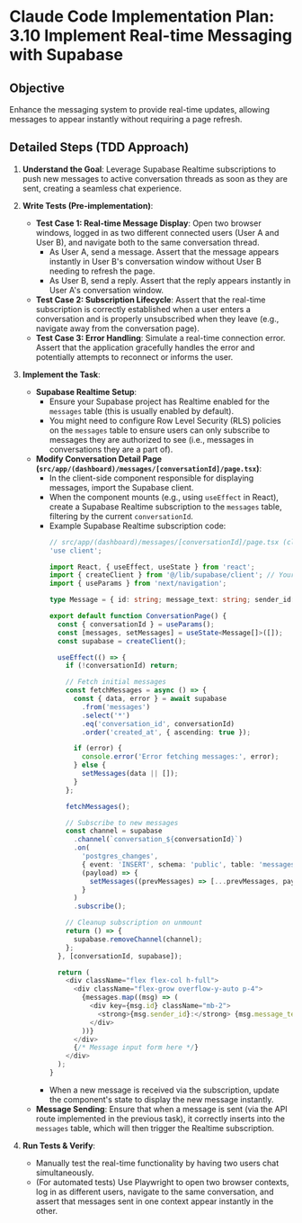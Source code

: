 # Claude Code Implementation Plan: 3.10 Implement Real-time Messaging with Supabase

## Objective
Enhance the messaging system to provide real-time updates, allowing messages to appear instantly without requiring a page refresh.

## Detailed Steps (TDD Approach)

1.  **Understand the Goal**: Leverage Supabase Realtime subscriptions to push new messages to active conversation threads as soon as they are sent, creating a seamless chat experience.

2.  **Write Tests (Pre-implementation)**:
    *   **Test Case 1: Real-time Message Display**: Open two browser windows, logged in as two different connected users (User A and User B), and navigate both to the same conversation thread.
        *   As User A, send a message. Assert that the message appears instantly in User B's conversation window without User B needing to refresh the page.
        *   As User B, send a reply. Assert that the reply appears instantly in User A's conversation window.
    *   **Test Case 2: Subscription Lifecycle**: Assert that the real-time subscription is correctly established when a user enters a conversation and is properly unsubscribed when they leave (e.g., navigate away from the conversation page).
    *   **Test Case 3: Error Handling**: Simulate a real-time connection error. Assert that the application gracefully handles the error and potentially attempts to reconnect or informs the user.

3.  **Implement the Task**: 
    *   **Supabase Realtime Setup**: 
        *   Ensure your Supabase project has Realtime enabled for the `messages` table (this is usually enabled by default).
        *   You might need to configure Row Level Security (RLS) policies on the `messages` table to ensure users can only subscribe to messages they are authorized to see (i.e., messages in conversations they are a part of).
    *   **Modify Conversation Detail Page (`src/app/(dashboard)/messages/[conversationId]/page.tsx`)**:
        *   In the client-side component responsible for displaying messages, import the Supabase client.
        *   When the component mounts (e.g., using `useEffect` in React), create a Supabase Realtime subscription to the `messages` table, filtering by the current `conversationId`.
        *   Example Supabase Realtime subscription code:
            ```typescript
            // src/app/(dashboard)/messages/[conversationId]/page.tsx (client component)
            'use client';

            import React, { useEffect, useState } from 'react';
            import { createClient } from '@/lib/supabase/client'; // Your Supabase client setup
            import { useParams } from 'next/navigation';

            type Message = { id: string; message_text: string; sender_id: string; created_at: string; };

            export default function ConversationPage() {
              const { conversationId } = useParams();
              const [messages, setMessages] = useState<Message[]>([]);
              const supabase = createClient();

              useEffect(() => {
                if (!conversationId) return;

                // Fetch initial messages
                const fetchMessages = async () => {
                  const { data, error } = await supabase
                    .from('messages')
                    .select('*')
                    .eq('conversation_id', conversationId)
                    .order('created_at', { ascending: true });

                  if (error) {
                    console.error('Error fetching messages:', error);
                  } else {
                    setMessages(data || []);
                  }
                };

                fetchMessages();

                // Subscribe to new messages
                const channel = supabase
                  .channel(`conversation_${conversationId}`)
                  .on(
                    'postgres_changes',
                    { event: 'INSERT', schema: 'public', table: 'messages', filter: `conversation_id=eq.${conversationId}` },
                    (payload) => {
                      setMessages((prevMessages) => [...prevMessages, payload.new as Message]);
                    }
                  )
                  .subscribe();

                // Cleanup subscription on unmount
                return () => {
                  supabase.removeChannel(channel);
                };
              }, [conversationId, supabase]);

              return (
                <div className="flex flex-col h-full">
                  <div className="flex-grow overflow-y-auto p-4">
                    {messages.map((msg) => (
                      <div key={msg.id} className="mb-2">
                        <strong>{msg.sender_id}:</strong> {msg.message_text}
                      </div>
                    ))}
                  </div>
                  {/* Message input form here */}
                </div>
              );
            }
            ```
        *   When a new message is received via the subscription, update the component's state to display the new message instantly.
    *   **Message Sending**: Ensure that when a message is sent (via the API route implemented in the previous task), it correctly inserts into the `messages` table, which will then trigger the Realtime subscription.

4.  **Run Tests & Verify**: 
    *   Manually test the real-time functionality by having two users chat simultaneously.
    *   (For automated tests) Use Playwright to open two browser contexts, log in as different users, navigate to the same conversation, and assert that messages sent in one context appear instantly in the other.


